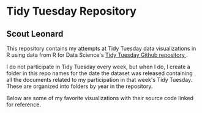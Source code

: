 # Tidy Tuesday Repository
## Scout Leonard

This repository contains my attempts at Tidy Tuesday data visualizations in R using data from R for Data Science's [Tidy Tuesday Github repository ](https://github.com/rfordatascience/tidytuesday). 

I do not participate in Tidy Tuesday every week, but when I do, I create a folder in this repo names for the date the dataset was released containing all the documents related to my participation in that week's Tidy Tuesday. These are organized into folders by year in the repository. 

Below are some of my favorite visualizations with their source code linked for reference.

![]()